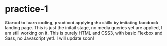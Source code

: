 # practice-1
Started to learn coding, practiced applying the skills by imitating facebook landing page.
This is just the initail stage, no media queries yet are applied, I am still working on it.
This is purely HTML and CSS3, with basic Flexbox and Sass, no Javascript yet!.
I will update soon!
